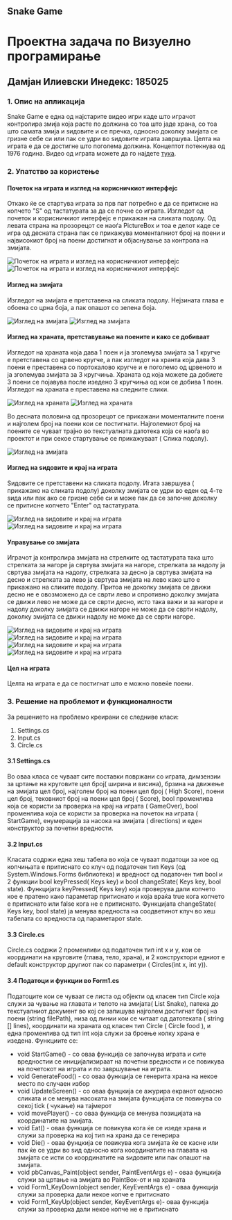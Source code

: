 ## Snake Game
# Проектна задача по Визуелно програмирање
## Дамјан Илиевски Инедекс: 185025
### 1. Опис на апликација
Snake Game е една од најстарите видео игри каде што играчот контролира змија која расте по должина со тоа што јаде храна, со тоа што самата змија и ѕидовите и се пречка, односно доколку змијата се гризне себе си или пак се удри во ѕидовите играта завршува. Целта на играта е да се достигне што поголема должина. Концептот потекнува од 1976 година.
Видео од играта можете да го најдете [тука](https://www.youtube.com/watch?v=OYXPH796qXE).

### 2. Упатство за користење

#### Почеток на играта и изглед на корисничкиот интерфејс
Откако ќе се стартува играта за прв пат потребно е да се притисне на копчето "S" од тастатурата за да се почне со играта. Изгледот од почеток и корисничкиот интерфејс е прикажан на сликата подолу. Од левата страна на прозорецот се наоѓа PictureBox и тоа е делот каде се игра од десната страна пак се прикажува моменталниот број на поени и највисокиот број на поени достигнат и објаснување за контрола на змијата.

![Почеток на играта и изглед на корисничкиот интерфејс](pictures/Screenshot_48.png)
![Почеток на играта и изглед на корисничкиот интерфејс](pictures/Screenshot_49.png)


#### Изглед на змијата

Изгледот на змијата е претставена на сликата подолу.
Нејзината глава е обоена со црна боја, а пак опашот со зелена боја.

![Изглед на змијата](Screenshot_51.png)
![Изглед на змијата](Screenshot_58.png)


#### Изглед на храната, претставување на поените и како се добиваат

Изгледот на храната која дава 1 поен и ја зголемува змијата за 1 кругче е претставена со црвено кругче, а пак изгледот на хранта која дава 3 поени е преставена со портокалово кругче и е поголемо од црвеното и ја зголемува змијата за 3 кругчиња. Храната од која можете да добиете 3 поени се појавува после изедено 3 кругчиња од кои се добива 1 поен. Изгледот на храната е преставена на следните слики.

![Изглед на храната](Screenshot_52.png)
![Изглед на храната](Screenshot_53.png)

Во десната половина од прозорецот се прикажани моменталните поени и најголем број на поени кои се постигнати. Најголемиот број на поените се чуваат трајно во текстуалната датотека која се наоѓа во проектот и при секое стартување се прикажуваат ( Слика подолу).

![Изглед на змијата](Screenshot_1.png)


#### Изглед на ѕидовите и крај на играта
Ѕидовите се претставени на сликата подолу. Игата завршува ( прикажано на сликата подолу) доколку змијата се удри во еден од 4-те ѕида или пак ако се гризне себе си и може пак да се започне доколку се притисне копчето "Enter" од тастатурата.

![Изглед на ѕидовите и крај на играта](Screenshot_50.png)
![Изглед на ѕидовите и крај на играта](Screenshot_2.png)



#### Управување со змијата

Играчот ја контролира змијата на стрелките од тастатурата така што стрелката за нагоре ја свртува змијата на нагоре, стрелката за надолу ја свртува змијата на надолу, стрелката за десно ја свртува змијата на десно и стрелката за лево ја свртува змијата на лево како што е прикажано на сликите подолу. Притоа не доколку змијата се движи десно не е овозможено да се сврти лево и спротивно доколку змијата се движи лево не може да се сврти десно, исто така важи и за нагоре и надолу доколку зимјата се движи нагоре не може да се сврти надолу, доколку змијата се движи надолу не може да се сврти нагоре.

![Изглед на ѕидовите и крај на играта](Screenshot_54.png)
![Изглед на ѕидовите и крај на играта](Screenshot_55.png)
![Изглед на ѕидовите и крај на играта](Screenshot_56.png)
![Изглед на ѕидовите и крај на играта](Screenshot_57.png)


#### Цел на играта

Целта на играта е да се постигнат што е можно повеќе поени.

### 3. Решение на проблемот и функционалности

За решението на проблемо креирани се следниве класи:

1. Settings.cs
2. Input.cs
3. Circle.cs

#### 3.1 Settings.cs
Во оваа класа се чуваат сите поставки повржани со играта, димзензии за цртање на круговите цел број( ширина и висина), брзина на движење на змијата цел број, најголем број на поени цел број ( High Score), поени цел број, тековниот број на поени цел број ( Score), bool променлива која се користи за проверка на крај на играта ( GameOver), bool променлива која се користи за проверка на почеток на играта ( StartGame), енумерација за насока на змијата ( directions) и еден конструктор за почетни вредности.


#### 3.2 Input.cs
Класата содржи една хеш табела во која се чуваат податоци за кое од копчињата е притиснато со клуч од податочен тип Keys (од System.Windows.Forms библиотека) и вредност од податочен тип bool и 2 функции bool keyPressed( Keys key) и bool changeState( Keys key, bool state). Функцијата keyPressed( Keys key) која проверува дали копчето кое е пратено како параметар притиснато и која враќа true кога копчето е притиснато или false кога не е притиснато. Функцијата changeState( Keys key, bool state) ја менува вредноста на соодветинот клуч во хеш табелата со вредноста од параметарот state.

#### 3.3 Circle.cs
Circle.cs содржи 2 променливи од податочен тип int x и y, кои се координати на круговите (глава, тело, храна), и 2 конструктори едниот е default конструктор другиот пак со параметри ( Circles(int x, int y)).

#### 3.4 Податоци и функции во Form1.cs
Податоците кои се чуваат се листа од објекти од класен тип Circle која служи за чување на главата и телото на змијата( List <Circle>Snake), патека до текстуалниот документ во кој се запишува најголем достигнат број на поени (string filePath), низа од линии кои се читаат од датотеката ( string [] lines), координати на храната од класен тип Circle ( Circle food ), и една променлива од тип int која служи за броење колку храна е изедена.
Функциите се:

* void StartGame() - со оваа функција се започнува играта и сите вредностии се иницијализираат на почетни вредности и се повикува на почетокот на играта и по завршување на играта.
* void GenerateFood() - со оваа функција се генерита храна на некое место по случаен избор
* void UpdateScreen() - со оваа фунцкија се ажурира екранот односно сликата и се менува насоката на змијата функцијата се повикува со секој tick ( чукање) на тајмерот
* void movePlayer() - со оваа функција се менува позицијата на координатите на змијата.
* void Eat() - оваа функција се повикува кога ќе се изеде храна и служи за проверка на кој тип на храна да се генерира
* void Die() - оваа фунцкија се повикува кога змијата ќе се касне или пак ќе се удри во ѕид односно кога координатите на главата на змијата се исти со координатите на ѕидовите или пак опашот на змијата.
* void pbCanvas_Paint(object sender, PaintEventArgs e) - оваа фунцкија служи за цртање на змијата во PaintBox-от и на храната
* void Form1_KeyDown(object sender, KeyEventArgs e) - оваа функција служи за проверка дали некое копче е притиснато
* void Form1_KeyUp(object sender, KeyEventArgs e)- оваа функција служи за проверка дали некое копче не е притиснато
